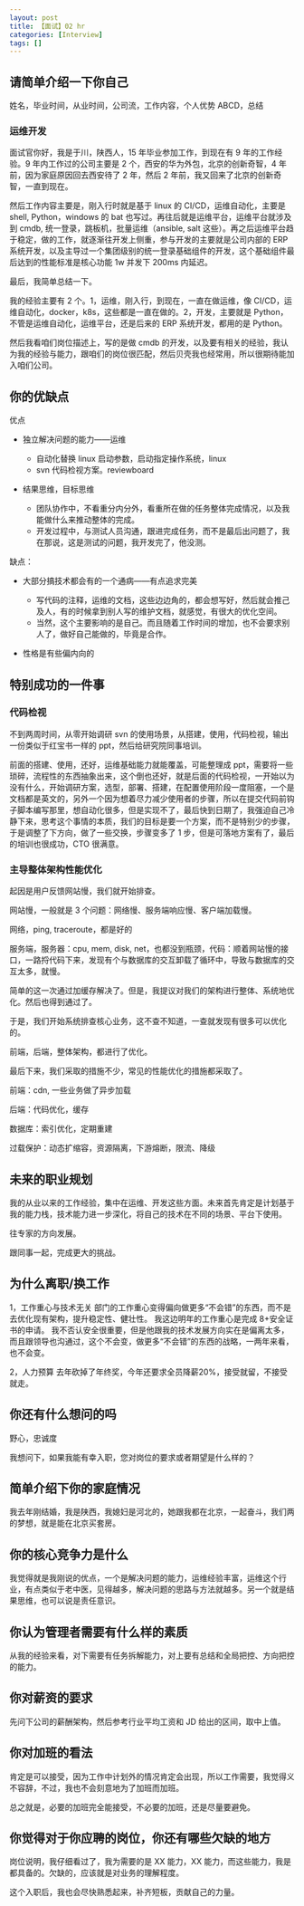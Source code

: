 ```yaml
---
layout: post
title: 【面试】02 hr
categories: [Interview]
tags: []
---
```


## 请简单介绍一下你自己

姓名，毕业时间，从业时间，公司流，工作内容，个人优势 ABCD，总结

### 运维开发

面试官你好，我是于川，陕西人，15 年毕业参加工作，到现在有 9 年的工作经验。9 年内工作过的公司主要是 2 个，西安的华为外包，北京的创新奇智，4 年前，因为家庭原因回去西安待了 2 年，然后 2 年前，我又回来了北京的创新奇智，一直到现在。

然后工作内容主要是，刚入行时就是基于 linux 的 CI/CD，运维自动化，主要是 shell, Python，windows 的 bat 也写过。再往后就是运维平台，运维平台就涉及到 cmdb, 统一登录，跳板机，批量运维（ansible, salt 这些）。再之后运维平台趋于稳定，做的工作，就逐渐往开发上侧重，参与开发的主要就是公司内部的 ERP 系统开发，以及主导过一个集团级别的统一登录基础组件的开发，这个基础组件最后达到的性能标准是核心功能 1w 并发下 200ms 内延迟。

最后，我简单总结一下。

我的经验主要有 2 个。1，运维，刚入行，到现在，一直在做运维，像 CI/CD，运维自动化，docker，k8s，这些都是一直在做的。2，开发，主要就是 Python，不管是运维自动化，运维平台，还是后来的 ERP 系统开发，都用的是 Python。

然后我看咱们岗位描述上，写的是做 cmdb 的开发，以及要有相关的经验，我认为我的经验与能力，跟咱们的岗位很匹配，然后贝壳我也经常用，所以很期待能加入咱们公司。

## 你的优缺点

优点

- 独立解决问题的能力——运维

  - 自动化替换 linux 启动参数，启动指定操作系统，linux
  - svn 代码检视方案。reviewboard

- 结果思维，目标思维

  - 团队协作中，不看重分内分外，看重所在做的任务整体完成情况，以及我能做什么来推动整体的完成。
  - 开发过程中，与测试人员沟通，跟进完成任务，而不是最后出问题了，我在那说，这是测试的问题，我开发完了，他没测。

缺点：

- 大部分搞技术都会有的一个通病——有点追求完美

  - 写代码的注释，运维的文档，这些边边角的，都会想写好，然后就会推己及人，有的时候拿到别人写的维护文档，就感觉，有很大的优化空间。
  - 当然，这个主要影响的是自己。而且随着工作时间的增加，也不会要求别人了，做好自己能做的，毕竟是合作。

- 性格是有些偏内向的

## 特别成功的一件事

### 代码检视

不到两周时间，从零开始调研 svn 的使用场景，从搭建，使用，代码检视，输出一份类似于红宝书一样的 ppt，然后给研究院同事培训。

前面的搭建、使用，还好，运维基础能力就能覆盖，可能整理成 ppt，需要将一些琐碎，流程性的东西抽象出来，这个倒也还好，就是后面的代码检视，一开始以为没有什么，开始调研方案，选型，部署、搭建，在配置使用阶段一度阻塞，一个是文档都是英文的，另外一个因为想着尽力减少使用者的步骤，所以在提交代码前钩子脚本编写那里，想自动化很多，但是实现不了，最后快到日期了，我强迫自己冷静下来，思考这个事情的本质，我们的目标是要一个方案，而不是特别少的步骤，于是调整了下方向，做了一些交换，步骤变多了 1 步，但是可落地方案有了，最后的培训也很成功，CTO 很满意。

### 主导整体架构性能优化

起因是用户反馈网站慢，我们就开始排查。

网站慢，一般就是 3 个问题：网络慢、服务端响应慢、客户端加载慢。

网络，ping, traceroute，都是好的

服务端，服务器：cpu, mem, disk, net，也都没到瓶颈，代码：顺着网站慢的接口，一路捋代码下来，发现有个与数据库的交互卸载了循环中，导致与数据库的交互太多，就慢。

简单的这一次通过加缓存解决了。但是，我提议对我们的架构进行整体、系统地优化。然后也得到通过了。

于是，我们开始系统排查核心业务，这不查不知道，一查就发现有很多可以优化的。

前端，后端，整体架构，都进行了优化。

最后下来，我们采取的措施不少，常见的性能优化的措施都采取了。

前端：cdn, 一些业务做了异步加载

后端：代码优化，缓存

数据库：索引优化，定期重建

过载保护：动态扩缩容，资源隔离，下游熔断，限流、降级

## 未来的职业规划

我的从业以来的工作经验，集中在运维、开发这些方面。未来首先肯定是计划基于我的能力栈，技术能力进一步深化，将自己的技术在不同的场景、平台下使用。

往专家的方向发展。

跟同事一起，完成更大的挑战。

## 为什么离职/换工作

1，工作重心与技术无关
部门的工作重心变得偏向做更多“不会错”的东西，而不是去优化现有架构，提升稳定性、健壮性。
我这边明年的工作重心是完成 8+安全证书的申请。
我不否认安全很重要，但是他跟我的技术发展方向实在是偏离太多，而且跟领导也沟通过，这个不会变，做更多“不会错”的东西的战略，一两年来看，也不会变。

2，人力预算
去年砍掉了年终奖，今年还要求全员降薪20%，接受就留，不接受就走。

## 你还有什么想问的吗

野心，忠诚度

我想问下，如果我能有幸入职，您对岗位的要求或者期望是什么样的？

## 简单介绍下你的家庭情况

我去年刚结婚，我是陕西，我媳妇是河北的，她跟我都在北京，一起奋斗，我们两的梦想，就是能在北京买套房。

## 你的核心竞争力是什么

我觉得就是我刚说的优点，一个是解决问题的能力，运维经验丰富，运维这个行业，有点类似于老中医，见得越多，解决问题的思路与方法就越多。另一个就是结果思维，也可以说是责任意识。

## 你认为管理者需要有什么样的素质

从我的经验来看，对下需要有任务拆解能力，对上要有总结和全局把控、方向把控的能力。

## 你对薪资的要求

先问下公司的薪酬架构，然后参考行业平均工资和 JD 给出的区间，取中上值。

## 你对加班的看法

肯定是可以接受，因为工作中计划外的情况肯定会出现，所以工作需要，我觉得义不容辞，不过，我也不会刻意地为了加班而加班。

总之就是，必要的加班完全能接受，不必要的加班，还是尽量要避免。

## 你觉得对于你应聘的岗位，你还有哪些欠缺的地方

岗位说明，我仔细看过了，我为需要的是 XX 能力，XX 能力，而这些能力，我是都具备的。欠缺的，应该就是对业务的理解程度。

这个入职后，我也会尽快熟悉起来，补齐短板，贡献自己的力量。
